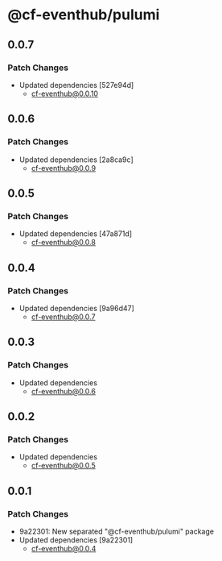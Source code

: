 # @cf-eventhub/pulumi

## 0.0.7

### Patch Changes

- Updated dependencies [527e94d]
  - cf-eventhub@0.0.10

## 0.0.6

### Patch Changes

- Updated dependencies [2a8ca9c]
  - cf-eventhub@0.0.9

## 0.0.5

### Patch Changes

- Updated dependencies [47a871d]
  - cf-eventhub@0.0.8

## 0.0.4

### Patch Changes

- Updated dependencies [9a96d47]
  - cf-eventhub@0.0.7

## 0.0.3

### Patch Changes

- Updated dependencies
  - cf-eventhub@0.0.6

## 0.0.2

### Patch Changes

- Updated dependencies
  - cf-eventhub@0.0.5

## 0.0.1

### Patch Changes

- 9a22301: New separated "@cf-eventhub/pulumi" package
- Updated dependencies [9a22301]
  - cf-eventhub@0.0.4
